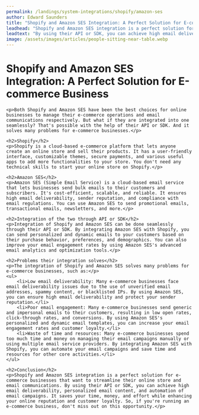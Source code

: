 ```yaml
---
permalink: /landings/system-integrations/shopify/amazon-ses
author: Edward Saunders
title: "Shopify and Amazon SES Integration: A Perfect Solution for E-commerce Business"
leadhead: "Shopify and Amazon SES integration is a perfect solution for e-commerce businesses that want to streamline their online store and email communications"
leadtext: "By using their API or SDK, you can achieve high email deliverability, personalized email content, and automation of email campaigns. It saves your time, money, and effort while enhancing your online reputation and customer loyalty. So, if you're running an e-commerce business, don't miss out on this opportunity."
image: /assets/images/articles/people-sitting-near-table.webp
---
```

<div class="arttext">
	<h1>Shopify and Amazon SES Integration: A Perfect Solution for E-commerce Business</h1>

	<p>Both Shopify and Amazon SES have been the best choices for online businesses to manage their e-commerce operations and email communications respectively. But what if they are integrated into one seamlessly? That's possible with the help of their API or SDK. And it solves many problems for e-commerce businesses.</p>

	<h2>Shopify</h2>
	<p>Shopify is a cloud-based e-commerce platform that lets anyone create an online store and sell their products. It has a user-friendly interface, customizable themes, secure payments, and various useful apps to add more functionalities to your store. You don't need any technical skills to start your online store on Shopify.</p>

	<h2>Amazon SES</h2>
	<p>Amazon SES (Simple Email Service) is a cloud-based email service that lets businesses send bulk emails to their customers and subscribers. It's cost-efficient, scalable, and reliable. It ensures high email deliverability, sender reputation, and compliance with email regulations. You can use Amazon SES to send promotional emails, transactional emails, newsletters, and more.</p>

	<h2>Integration of the two through API or SDK</h2>
	<p>Integration of Shopify and Amazon SES can be done seamlessly through their API or SDK. By integrating Amazon SES with Shopify, you can send personalized and dynamic emails to your customers based on their purchase behavior, preferences, and demographics. You can also improve your email engagement rates by using Amazon SES's advanced email analytics and optimization tools.</p>

	<h2>Problems their integration solves</h2>
	<p>The integration of Shopify and Amazon SES solves many problems for e-commerce businesses, such as:</p>
	<ul>
		<li>Low email deliverability: Many e-commerce businesses face email deliverability issues due to the use of unverified email addresses, spammy content, or blacklisted IPs. By using Amazon SES, you can ensure high email deliverability and protect your sender reputation.</li>
		<li>Poor email engagement: Many e-commerce businesses send generic and impersonal emails to their customers, resulting in low open rates, click-through rates, and conversions. By using Amazon SES's personalized and dynamic email templates, you can increase your email engagement rates and customer loyalty.</li>
		<li>Waste of time and resources: Many e-commerce businesses spend too much time and money on managing their email campaigns manually or using multiple email service providers. By integrating Amazon SES with Shopify, you can automate your email campaigns and save time and resources for other core activities.</li>
	</ul>

	<h2>Conclusion</h2>
	<p>Shopify and Amazon SES integration is a perfect solution for e-commerce businesses that want to streamline their online store and email communications. By using their API or SDK, you can achieve high email deliverability, personalized email content, and automation of email campaigns. It saves your time, money, and effort while enhancing your online reputation and customer loyalty. So, if you're running an e-commerce business, don't miss out on this opportunity.</p>

</div>